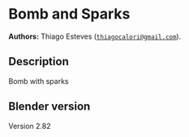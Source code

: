 # Bomb and Sparks #

__Authors:__ Thiago Esteves ([`thiagocalori@gmail.com`](thiagocalori@gmail.com)).

## Description ##

Bomb with sparks

## Blender version ##

Version 2.82
